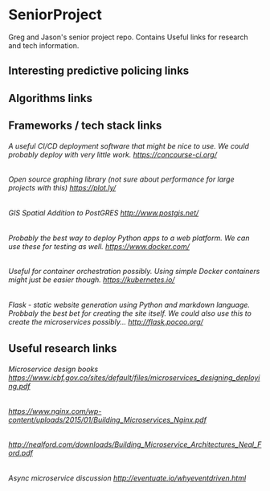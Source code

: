 # SeniorProject
Greg and Jason's senior project repo. Contains Useful links for research and tech information.

## Interesting predictive policing links

## Algorithms links

## Frameworks / tech stack links
###### A useful CI/CD deployment software that might be nice to use. We could probably deploy with very little work. https://concourse-ci.org/
###### Open source graphing library (not sure about performance for large projects with this) https://plot.ly/
###### GIS Spatial Addition to PostGRES http://www.postgis.net/
###### Probably the best way to deploy Python apps to a web platform. We can use these for testing as well. https://www.docker.com/
###### Useful for container orchestration possibly. Using simple Docker containers might just be easier though. https://kubernetes.io/
###### Flask - static website generation using Python and markdown language. Probbaly the best bet for creating the site itself. We could also use this to create the microservices possibly... http://flask.pocoo.org/

## Useful research links
###### Microservice design books https://www.icbf.gov.co/sites/default/files/microservices_designing_deploying.pdf
###### https://www.nginx.com/wp-content/uploads/2015/01/Building_Microservices_Nginx.pdf
###### http://nealford.com/downloads/Building_Microservice_Architectures_Neal_Ford.pdf
###### Async microservice discussion http://eventuate.io/whyeventdriven.html
